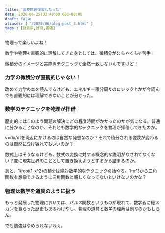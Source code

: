 ```yaml
---
title: '高校物理復習したった'
date: 2020-06-25T03:49:00.003+09:00
draft: false
aliases: [ "/2020/06/blog-post_3.html" ]
tags : [技術系,技術,書籍]
---
```


物理って楽しいよね！

数学や物理を直観的に理解してきた身としては、微積分がむちゃくちゃ苦手！

微積分のイメージと実際のテクニックが全然一致しないんですけど！


### 力学の微積分が直観的じゃない！

改めて力学の本を読んでるけども、エネルギー積分周りのロジックとかが今読んでも直観的には理解できないことが分かった。

### 数学のテクニックを物理が拝借

歴史的にはこのよう問題の解決にどの程度時間がかかったのかが気になる。普通に分かることなのか、それとも数学的なテクニックを物理が拝借してきたのか。  

v=dx/dtを両辺にかけるのは自然な発想なのか？それで積分される変数が変わるのは自然に受け容れてもいいのか？

数式上はそうなるけども、数式の変換に対する概念的な説明がなされてなくない？変に現実世界のこととして置き換えようとするから詰まるのか。

あと、1/root(1-x^2)の積分は絶対数学的なテクニックの話やろ。1-x^2から三角関数を想像できるように三角関数と親しくなってないといけないのかな？  

### 物理は数学を道具のように扱う

もっと発展した物理においては、パルス関数というものが現れて、数学者に総スカンを食らった歴史もあるわけやし、物理の道具と数学の理解は別なのかもしらん。

でも勉強はやめられないねぇ。